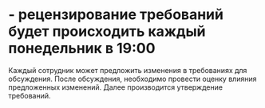 # - рецензирование требований будет происходить каждый понедельник в 19:00
Каждый сотрудник может предложить изменения в требованиях для обсуждения.
После обсуждения, необходимо провести оценку влияния предложенных изменений.
Далее производится утверждение требований.
